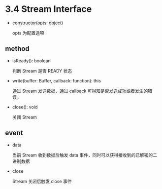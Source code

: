 # 3.4 Stream Interface

* constructor(opts: object)

  opts 为配置选项

## method

* isReady(): boolean

  判断 Stream 是否 READY 状态

* write(buffer: Buffer, callback: function): this

  通过 Stream 发送数据，通过 callback 可得知是否发送成功或者发生的错误。

* close(): void

  关闭 Stream

## event

* data

  当前 Stream 收到数据后触发 data 事件，同时可以获得接收到的已解密的二进制数据

* close

  Stream 关闭后触发 close 事件
